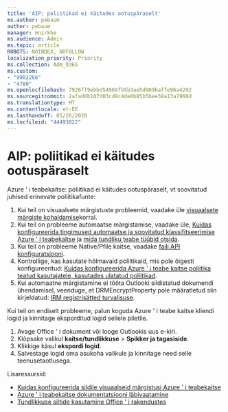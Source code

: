 ```yaml
---
title: 'AIP: poliitikad ei käitudes ootuspäraselt'
ms.author: pebaum
author: pebaum
manager: mnirkhe
ms.audience: Admin
ms.topic: article
ROBOTS: NOINDEX, NOFOLLOW
localization_priority: Priority
ms.collection: Adm_O365
ms.custom:
- "9002266"
- "4780"
ms.openlocfilehash: 7926ff9ebbd54969fb5b3ae5d909baffe96a4292
ms.sourcegitcommit: 2afad0b107d03cd8c4de0b85b5bee38a13a7960d
ms.translationtype: MT
ms.contentlocale: et-EE
ms.lasthandoff: 05/26/2020
ms.locfileid: "44493022"
---
```

# <a name="aip-policies-not-behaving-as-expected"></a>AIP: poliitikad ei käitudes ootuspäraselt

Azure ' i teabekaitse: poliitikad ei käitudes ootuspäraselt, vt soovitatud juhised erinevate poliitikafunte:

1. Kui teil on visuaalsete märgistuste probleemid, vaadake üle [visuaalsete märgiste kohaldamise](https://docs.microsoft.com/azure/information-protection/configure-policy-markings#when-visual-markings-are-applied)korral.
2. Kui teil on probleeme automaatse märgistamise, vaadake üle, [Kuidas konfigureerida tingimused automaatse ja soovitatud klassifitseerimise Azure ' i teabekaitse](https://docs.microsoft.com/azure/information-protection/configure-policy-classification) ja [mida tundliku teabe tüübid otsida](https://docs.microsoft.com/office365/securitycompliance/what-the-sensitive-information-types-look-for).
3. Kui teil on probleeme Native/Pfile kaitse, vaadake [faili API konfiguratsiooni](https://docs.microsoft.com/azure/information-protection/develop/file-api-configuration).
4. Kontrollige, kas kasutate hõlmavaid poliitikaid, mis pole õigesti konfigureeritud: [Kuidas konfigureerida Azure ' i teabe kaitse poliitika teatud kasutajatele, kasutades ulatatud poliitikad](https://docs.microsoft.com/azure/information-protection/configure-policy-scope).
5. Kui automaatne märgistamine ei tööta Outlooki sildistatud dokumendi ühendamisel, veenduge, et DRMEncryptProperty pole määratletud siin kirjeldatud: [IRM registrisätted turvalisuse](https://docs.microsoft.com/deployoffice/security/protect-sensitive-messages-and-documents-by-using-irm-in-office#office-2016-irm-registry-key-options).

Kui teil on endiselt probleeme, palun koguda Azure ' i teabe kaitse kliendi logid ja kinnitage eksporditud logid sellele piletile.

1. Avage Office ' i dokument või looge Outlookis uus e-kiri.
2. Klõpsake valikul **kaitse/tundlikkuse**  >  **Spikker ja tagasiside**.
3. Klikkige käsul **ekspordi logid**.
4. Salvestage logid oma asukoha valikule ja kinnitage need selle teenusetaotlusega.

Lisaressursid:

- [Kuidas konfigureerida sildile visuaalseid märgistusi Azure ' i teabekaitse](https://docs.microsoft.com/azure/information-protection/configure-policy-markings)
- [Azure ' i teabekaitse dokumentatsiooni läbivaatamine](https://docs.microsoft.com/azure/information-protection/what-is-information-protection)
- [Tundlikkuse siltide kasutamine Office ' i rakendustes](https://docs.microsoft.com/microsoft-365/compliance/sensitivity-labels-office-apps)

